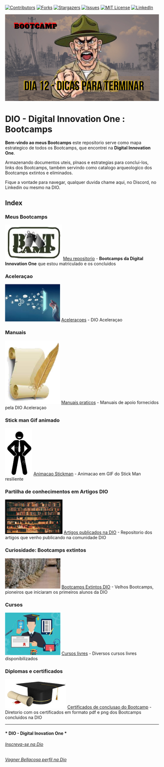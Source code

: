 <!-- PROJECT SHIELDS -->

[![Contributors][contributors-shield]][contributors-url]
[![Forks][forks-shield]][forks-url]
[![Stargazers][stars-shield]][stars-url]
[![Issues][issues-shield]][issues-url]
[![MIT License][license-shield]][license-url]
[![LinkedIn][linkedin-shield]][linkedin-url]

<!-- PROJECT LOGO -->
![Bootcamps na Digital Innovation One](BootCamps/Images/capa.png "Bootcamps")


# DIO - Digital Innovation One : Bootcamps

**Bem-vindo ao meus Bootcamps** este repositorio serve como mapa estrategico de todos os Bootcamps, que encontrei na **Digital Innovation One**.

Armazenando documentos uteis, plnaos e estrategias para conclui-los, links dos Bootcamps, também servindo como catalogo arqueologico dos Bootcamps extintos e eliminados.

Fique a vontade para navegar, qualquer duvida chame aqui, no Discord, no Linkedin ou mesmo na DIO.

## Index

### Meus Bootcamps

![Bootcamp Logo](Images/bootcamp_logo.png "Logo") [Meu repositorio](BootCamps/)  - **Bootcamps da Digital Innovation One** que estou matriculado e os concluidos

### Aceleraçao
![image-20211117212323959](Images/image-20211117212323959.png) [Aceleraçoes](BootCamps/Aceleracao)  - DIO Aceleraçao

### Manuais
![image-20211117212407262](Images/image-20211117212407262.png) [Manuais praticos](BootCamps/Manuais)  - Manuais de apoio fornecidos pela DIO Aceleraçao

### Stick man Gif animado
![image-20211117212453268](Images/image-20211117212453268.png) [Animacao Stickman](BootCamps/Animacao)  - Animacao em GIF do Stick Man resiliente

### Partilha de conhecimentos em Artigos DIO
![image-20211117212613175](Images/image-20211117212613175.png) [Artigos publicados na DIO](BootCamps/ArtigosDIO)  - Repositorio dos artigos que venho publicando na comunidade DIO

### Curiosidade: Bootcamps extintos
![image-20211117212716092](Images/image-20211117212716092.png) [Bootcamps Extintos DIO](BootCamps/BootcampsEncerrados)  - Velhos Bootcamps, pioneiros que iniciaram os primeiros alunos da DIO

### Cursos 
![image-20211117212832084](Images/image-20211117212832084.png) [Cursos livres](BootCamps/CursosFree)  - Diversos cursos livres disponibilizados 

### Diplomas e certificados 
![image-20211117212918070](Images/image-20211117212918070.png) [Certificados de conclusao do Bootcamp](BootCamps/Certificados)  - Diretorio com os certificados em formato pdf e png dos Bootcamps concluidos na DIO



---

#### * DIO - Digital Inovation One *
######  [Inscreva-se na Dio](https://digitalinnovation.one/sign-up?ref=R5J3ZLTIFS)  

######  [Vagner Bellacosa perfil na Dio](https://web.digitalinnovation.one/users/vagnerbellacosa?tab=achievements)  

<!-- MARKDOWN LINKS & IMAGES -->
<!-- https://www.markdownguide.org/basic-syntax/#reference-style-links -->
[contributors-shield]: https://img.shields.io/github/contributors/VagnerBellacosa/DIO_Bootcamps.svg?style=for-the-badge
[contributors-url]: https://github.com/VagnerBellacosa/DIO_Bootcamps/graphs/contributors
[forks-shield]: https://img.shields.io/github/forks/VagnerBellacosa/DIO_Bootcamps.svg?style=for-the-badge
[forks-url]: https://github.com/VagnerBellacosa/DIO_Bootcamps/network/members
[stars-shield]: https://img.shields.io/github/stars/VagnerBellacosa/DIO_Bootcamps.svg?style=for-the-badge
[stars-url]: https://github.com/VagnerBellacosa/DIO_Bootcamps/stargazers
[issues-shield]: https://img.shields.io/github/issues/VagnerBellacosa/DIO_Bootcamps.svg?style=for-the-badge
[issues-url]: https://github.com/VagnerBellacosa/DIO_Bootcamps/issues
[license-shield]: https://img.shields.io/github/license/VagnerBellacosa/DIO_Bootcamps.svg?style=for-the-badge
[license-url]: https://github.com/VagnerBellacosa/DIO_Bootcamps/blob/master/LICENSE.txt
[linkedin-shield]: https://img.shields.io/badge/-LinkedIn-black.svg?style=for-the-badge&logo=linkedin&colorB=555
[linkedin-url]: https://www.linkedin.com/in/VagnerBellacosa/
[product-screenshot]: BootCamps/images/capa.png
